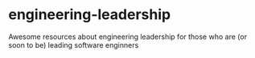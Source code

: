 # engineering-leadership
Awesome resources about engineering leadership for those who are (or soon to be) leading software enginners
